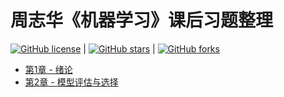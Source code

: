 # 周志华《机器学习》课后习题整理

[![GitHub license](https://img.shields.io/github/license/Dragon1573/Answer-for-Watermelon?label=License&style=flat-square)](https://github.com/Dragon1573/Answer-for-Watermelon/blob/main/LICENSE.txt) | [![GitHub stars](https://img.shields.io/github/stars/Dragon1573/Answer-for-Watermelon?style=social)](https://github.com/Dragon1573/Answer-for-Watermelon/stargazers) | [![GitHub forks](https://img.shields.io/github/forks/Dragon1573/Answer-for-Watermelon?style=social)](https://github.com/Dragon1573/Answer-for-Watermelon/network)

- [第1章 - 绪论](Chapter01.pdf)
- [第2章 - 模型评估与选择](Chapter02.pdf)

